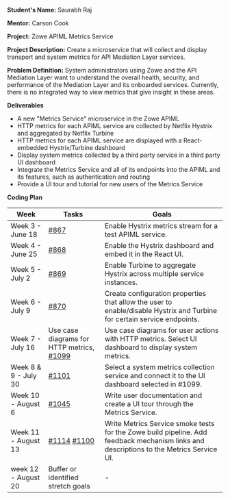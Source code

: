 **Student's Name:** Saurabh Raj

**Mentor:** Carson Cook

**Project:** Zowe APIML Metrics Service

**Project Description:**
Create a microservice that will collect and display transport and system metrics for API Mediation Layer services.

**Problem Definition:**
System administrators using Zowe and the API Mediation Layer want to understand the overall health, security, and performance of the Mediation Layer and its onboarded services. Currently, there is no integrated way to view metrics that give insight in these areas.

**Deliverables**

* A new "Metrics Service" microservice in the Zowe APIML
* HTTP metrics for each APIML service are collected by Netflix Hystrix and aggregated by Netflix Turbine
* HTTP metrics for each APIML service are displayed with a React-embedded Hystrix/Turbine dashboard
* Display system metrics collected by a third party service in a third party UI dashboard
* Integrate the Metrics Service and all of its endpoints into the APIML and its features, such as authentication and routing
* Provide a UI tour and tutorial for new users of the Metrics Service

**Coding Plan**

| Week | Tasks | Goals |
|------|-------|-------|
| Week 3 - June 18 | [#867](https://github.com/zowe/api-layer/issues/867) | Enable Hystrix metrics stream for a test APIML service. |
| Week 4 - June 25 | [#868](https://github.com/zowe/api-layer/issues/868) | Enable the Hystrix dashboard and embed it in the React UI. |
| Week 5 - July 2 | [#869](https://github.com/zowe/api-layer/issues/869) | Enable Turbine to aggregate Hystrix across multiple service instances. |
| Week 6 - July 9 | [#870](https://github.com/zowe/api-layer/issues/870) | Create configuration properties that allow the user to enable/disable Hystrix and Turbine for certain service endpoints. |
| Week 7 - July 16 | Use case diagrams for HTTP metrics, [#1099](https://github.com/zowe/api-layer/issues/1099) | Use case diagrams for user actions with HTTP metrics. Select UI dashboard to display system metrics. |
| Week 8 & 9 - July 30 | [#1101](https://github.com/zowe/api-layer/issues/1101) | Select a system metrics collection service and connect it to the UI dashboard selected in #1099. |
| Week 10 - August 6 | [#1045](https://github.com/zowe/api-layer/issues/1045) | Write user documentation and create a UI tour through the Metrics Service. |
| Week 11 - August 13 | [#1114](https://github.com/zowe/api-layer/issues/1114) [#1100](https://github.com/zowe/api-layer/issues/1100) | Write Metrics Service smoke tests for the Zowe build pipeline. Add feedback mechanism links and descriptions to the Metrics Service UI. |
| week 12 - August 20 | Buffer or identified stretch goals | - |
